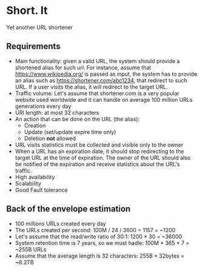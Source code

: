 # Short. It
Yet another URL shortener

## Requirements

- Main functionality: given a valid URL, the system should provide a shortened alias for such url. For instance, assume that https://www.wikipedia.org/ is passed as input, the system has to provide an alias such as https://shortener.com/abc1234, that redirect to such URL. If a user visits the alias, it will redirect to the target URL.
- Traffic volume: Let's assume that shortener.com is a very popular website used worldwide and it can handle on average 100 million URLs generations every day
- URI length: at most 32 characters
- An action that can be done on the URL (the alias):
  - Creation
  - Update (set/update expire time only)
  - Deletion **not** allowed
- URL visits statistics must be collected and visible only to the owner
- When a URL has an expiration date, it should stop redirecting to the target URL at the time of expiration. The owner of the URL should also be notified of the expiration and receive statistics about the URL's traffic.
- High availability
- Scalability
- Good Fault tolerance

## Back of the envelope estimation

- 100 millions URLs created every day
- The URLs created per second: 100M / 24 / 3600 = 1157 = ~1200
- Let's assume that the read/write ratio of 30:1: 1200 * 30 = ~36000
- System retention time is 7 years, so we must hadle: 100M * 365 * 7 = ~255B URLs
- Assume that the average length is 32 characters: 255B * 32bytes = ~8.2TB
